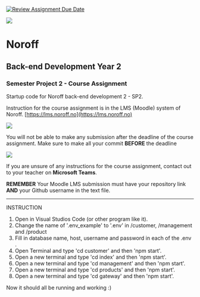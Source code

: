 [![Review Assignment Due Date](https://classroom.github.com/assets/deadline-readme-button-24ddc0f5d75046c5622901739e7c5dd533143b0c8e959d652212380cedb1ea36.svg)](https://classroom.github.com/a/WXJwttMj)

![](http://images.restapi.co.za/pvt/Noroff-64.png)
# Noroff
## Back-end Development Year 2
### Semester Project 2 - Course Assignment

Startup code for Noroff back-end development 2 - SP2.

Instruction for the course assignment is in the LMS (Moodle) system of Noroff.
[https://lms.noroff.no](https://lms.noroff.no)

![](http://images.restapi.co.za/pvt/ca_important.png)

You will not be able to make any submission after the deadline of the course assignment. Make sure to make all your commit **BEFORE** the deadline

![](http://images.restapi.co.za/pvt/help.png)

If you are unsure of any instructions for the course assignment, contact out to your teacher on **Microsoft Teams**.

**REMEMBER** Your Moodle LMS submission must have your repository link **AND** your Github username in the text file.

--------------------------
INSTRUCTION

1. Open in Visual Studios Code (or other program like it).
2. Change the name of '.env_example' to '.env' in /customer, /management and /product
3. Fill in database name, host, username and password in each of the .env .
4. Open Terminal and type 'cd customer' and then 'npm start'.
5. Open a new terminal and type 'cd index' and then 'npm start'.
6. Open a new terminal and type 'cd management' and then 'npm start'.
7. Open a new terminal and type 'cd products' and then 'npm start'.
8. Open a new terminal and type 'cd gateway' and then 'npm start'.

Now it should all be running and working :)

